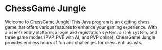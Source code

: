 # ChessGame Jungle
Welcome to ChessGame Jungle! This Java program is an exciting chess game that offers various features to enhance your gaming experience. With a user-friendly platform, a login and registration system, a rank system, and three game modes (PVP, PVE with AI, and PVP online), ChessGame Jungle provides endless hours of fun and challenges for chess enthusiasts.